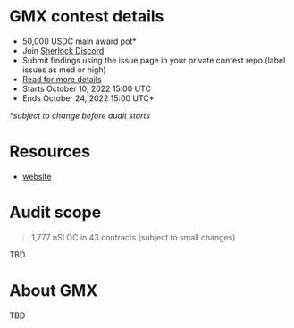 # GMX contest details

- 50,000 USDC main award pot\*
- Join [Sherlock Discord](https://discord.gg/MABEWyASkp)
- Submit findings using the issue page in your private contest repo (label issues as med or high)
- [Read for more details](https://docs.sherlock.xyz/audits/watsons)
- Starts October 10, 2022 15:00 UTC
- Ends October 24, 2022 15:00 UTC\*

_\*subject to change before audit starts_

# Resources

- [website](https://gmx.io/#/)

# Audit scope

> 1,777 nSLOC in 43 contracts (subject to small changes)

TBD

# About GMX

TBD
